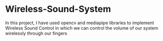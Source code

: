 # Wireless-Sound-System
In this project, I have used opencv and mediapipe libraries to implement Wireless Sound Control in which we can control the volume of our system wirelessly through our fingers
